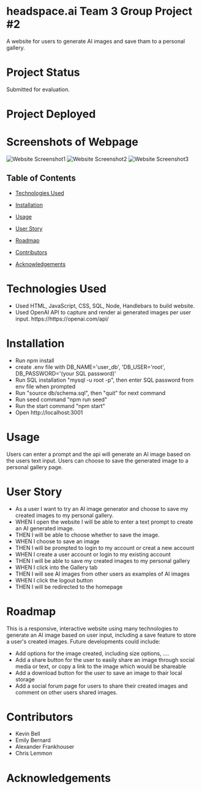 # headspace.ai  Team 3 Group Project #2
A website for users to generate AI images and save tham to a personal gallery.

# Project Status
Submitted for evaluation.

# Project Deployed

# Screenshots of Webpage
<img src="" alt="Website Screenshot1">
<img src="" alt="Website Screenshot2">
<img src="" alt="Website Screenshot3">

## Table of Contents

  * [Technologies Used](#technologies-used)

  * [Installation](#installation)

  * [Usage](#usage)
  
  * [User Story](#user-story)
  
  * [Roadmap](#roadmap)
  
  * [Contributors](#contributors)

  * [Acknowledgements](#acknowledgements)

# Technologies Used
<ul>
<li>Used HTML, JavaScript, CSS, SQL, Node, Handlebars to build website.
<li>Used OpenAI API to capture and render ai generated images per user input. https://https://openai.com/api/ 
</ul>


# Installation
<ul>
<li>Run npm install
<li>create .env file with DB_NAME='user_db', 'DB_USER='root', DB_PASSWORD='(your SQL password)'
<li>Run SQL installation "mysql -u root -p", then enter SQL password from env file when prompted
<li>Run "source db/schema.sql", then "quit" for next command
<li>Run seed command "npm run seed"
<li>Run the start command "npm start"
<li>Open http://localhost:3001
</ul>

# Usage
Users can enter a prompt and the api will generate an AI image based on the users text input.
Users can choose to save the generated image to a personal gallery page.

# User Story
<ul>
<li>As a user I want to try an AI image generator and choose to save my created images to my personal gallery.
<li>WHEN I open the website I will be able to enter a text prompt to create an AI generated image.
<li>THEN I will be able to choose whether to save the image.
<li>WHEN I choose to save an image
<li>THEN I will be prompted to login to my account or creat a new account
<li>WHEN I create a user account or login to my existing account
<li>THEN I will be able to save my created images to my personal gallery
<li>WHEN I click into the Gallery tab 
<li>THEN I will see AI images from other users as examples of AI images
<li>WHEN I click the logout button 
<li>THEN I will be redirected to the homepage
</ul>

# Roadmap
This is a responsive, interactive website using many technologies to generate an AI image based on user input, including a save feature to store a user's created images. Future developments could include:
<ul>
<li>Add options for the image created, including size options, ....
<li>Add a share button for the user to easily share an image through social media or text, or copy a link to the image which would be shareable
<li>Add a download button for the user to save an image to thair local storage
<li>Add a social forum page for users to share their created images and comment on other users shared images.
</ul>

# Contributors
<ul>
<li>Kevin Bell
<li>Emily Bernard
<li>Alexander Frankhouser
<li>Chris Lemmon
</ul>

# Acknowledgements